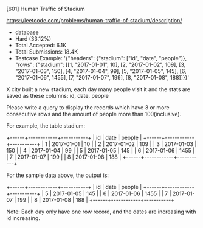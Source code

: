 [601] Human Traffic of Stadium  

https://leetcode.com/problems/human-traffic-of-stadium/description/

* database
* Hard (33.12%)
* Total Accepted:    6.1K
* Total Submissions: 18.4K
* Testcase Example:  '{"headers": {"stadium": ["id", "date", "people"]}, "rows": {"stadium": [[1, "2017-01-01", 10], [2, "2017-01-02", 109], [3, "2017-01-03", 150], [4, "2017-01-04", 99], [5, "2017-01-05", 145], [6, "2017-01-06", 1455], [7, "2017-01-07", 199], [8, "2017-01-08", 188]]}}'

X city built a new stadium, each day many people visit it and the stats are saved as these columns: id, date, people

Please write a query to display the records which have 3 or more consecutive rows and the  amount of people more than 100(inclusive).

 
For example, the table stadium:

+------+------------+-----------+
| id   | date       | people    |
+------+------------+-----------+
| 1    | 2017-01-01 | 10        |
| 2    | 2017-01-02 | 109       |
| 3    | 2017-01-03 | 150       |
| 4    | 2017-01-04 | 99        |
| 5    | 2017-01-05 | 145       |
| 6    | 2017-01-06 | 1455      |
| 7    | 2017-01-07 | 199       |
| 8    | 2017-01-08 | 188       |
+------+------------+-----------+


For the sample data above, the output is:


+------+------------+-----------+
| id   | date       | people    |
+------+------------+-----------+
| 5    | 2017-01-05 | 145       |
| 6    | 2017-01-06 | 1455      |
| 7    | 2017-01-07 | 199       |
| 8    | 2017-01-08 | 188       |
+------+------------+-----------+


Note:
Each day only have one row record, and the dates are increasing with id increasing.
 
